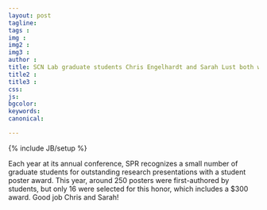 ```yaml
---
layout: post
tagline: 
tags : 
img : 
img2 :
img3 : 
author : 
title: SCN Lab graduate students Chris Engelhardt and Sarah Lust both win poster awards from SPR
title2 : 
title3 : 
css: 
js: 
bgcolor: 
keywords: 
canonical:

---
```

{% include JB/setup %}

Each year at its annual conference, SPR recognizes a small number of graduate students for outstanding research presentations with a student poster award. This year, around 250 posters were first-authored by students, but only 16 were selected for this honor, which includes a $300 award. Good job Chris and Sarah!
